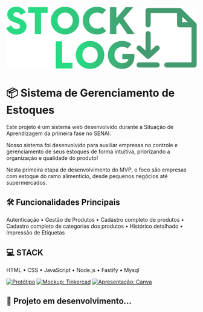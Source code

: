
![LOGO](./src/assets/imgs/home/img/logo.svg)

# **📦 Sistema de Gerenciamento de Estoques**

Este projeto é um sistema web desenvolvido durante a Situação de Aprendizagem da primeira fase no SENAI.

Nosso sistema foi desenvolvido para auxiliar empresas no controle e gerenciamento de seus estoques de forma intuitiva, priorizando a organização e qualidade do produto! 

Nesta primeira etapa de desenvolvimento do MVP, o foco são empresas com estoque do ramo alimentício, desde pequenos negócios até supermercados.


## **🛠️ Funcionalidades Principais**

   Autenticação
 • Gestão de Produtos
 • Cadastro completo de produtos
 • Cadastro completo de categorias dos produtos
 • Histórico detalhado
 • Impressão de Etiquetas

## **💻 STACK**

   HTML
 • CSS
 • JavaScript
 • Node.js
 • Fastify
 • Mysql
 
[![Protótipo](https://img.shields.io/badge/Protótipo-Figma-489d73?style=for-the-badge&logo=figma&logoColor=white)](https://www.figma.com/proto/8iVRFvjGa4sSILBWdoOFfq/Prot%C3%B3tipo-StockLog?node-id=441-11&t=b8mo8IMvT2MrAKTH-1&starting-point-node-id=441%3A11&scaling=contain&content-scaling=fixed)
[![Mockup: Tinkercad](https://img.shields.io/badge/Mockup-Tinkercad-28DB83?style=for-the-badge&logo=tinkercad&logoColor=white)](https://www.tinkercad.com/things/61oBALlrOC5-exquisite-vihelmo-migelo)
[![Apresentação: Canva](https://img.shields.io/badge/Apresentação-Canva-8bd8ca?style=for-the-badge&logo=canva&logoColor=white&labelColor=555555&color=8bd8ca)](https://www.canva.com/design/DAGstuFRWos/v12iUfONK2lmzRhtirUuGQ/view?utm_content=DAGstuFRWos&utm_campaign=designshare&utm_medium=link2&utm_source=uniquelinks&utlId=hd3c6b17432)

## 🚧 Projeto em desenvolvimento...
